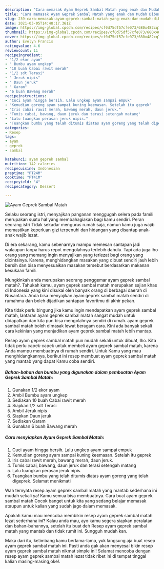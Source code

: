 ```yaml
---
description: "Cara memasak Ayam Geprek Sambal Matah yang enak dan Mudah Dibuat"
title: "Cara memasak Ayam Geprek Sambal Matah yang enak dan Mudah Dibuat"
slug: 239-cara-memasak-ayam-geprek-sambal-matah-yang-enak-dan-mudah-dibuat
date: 2021-03-05T14:48:17.361Z
image: https://img-global.cpcdn.com/recipes/cf0d75df57cfe073/680x482cq70/ayam-geprek-sambal-matah-foto-resep-utama.jpg
thumbnail: https://img-global.cpcdn.com/recipes/cf0d75df57cfe073/680x482cq70/ayam-geprek-sambal-matah-foto-resep-utama.jpg
cover: https://img-global.cpcdn.com/recipes/cf0d75df57cfe073/680x482cq70/ayam-geprek-sambal-matah-foto-resep-utama.jpg
author: Evelyn Francis
ratingvalue: 4.6
reviewcount: 11
recipeingredient:
- "1/2 ekor ayam"
- " Bumbu ayam ungkep"
- "10 buah Cabai rawit merah"
- "1/2 sdt Terasi"
- " Jeruk nipis"
- " Daun jeruk"
- " Garam"
- "6 buah Bawang merah"
recipeinstructions:
- "Cuci ayam hingga bersih. Lalu ungkep ayam sampai empuk"
- "Kemudian goreng ayam sampai kuning keemasan. Setelah itu geprek"
- "Iris cabai rawit merah, bawang merah, daun jeruk."
- "Tumis cabai, bawang, daun jeruk dan terasi setengah matang"
- "Lalu tuangkan perasan jeruk nipis."
- "Tuangkan bumbu yang telah ditumis diatas ayam goreng yang telah digeprek. Selamat menikmati"
categories:
- Resep
tags:
- ayam
- geprek
- sambal

katakunci: ayam geprek sambal 
nutrition: 142 calories
recipecuisine: Indonesian
preptime: "PT24M"
cooktime: "PT41M"
recipeyield: "4"
recipecategory: Dessert

---
```



![Ayam Geprek Sambal Matah](https://img-global.cpcdn.com/recipes/cf0d75df57cfe073/680x482cq70/ayam-geprek-sambal-matah-foto-resep-utama.jpg)

Selaku seorang istri, menyajikan panganan menggugah selera pada famili merupakan suatu hal yang membahagiakan bagi kamu sendiri. Peran seorang istri Tidak sekadar mengurus rumah saja, namun kamu juga wajib memastikan keperluan gizi terpenuhi dan hidangan yang disantap anak-anak wajib lezat.

Di era  sekarang, kamu sebenarnya mampu memesan santapan jadi walaupun tanpa harus repot mengolahnya terlebih dahulu. Tapi ada juga lho orang yang memang ingin menyajikan yang terlezat bagi orang yang dicintainya. Karena, menghidangkan masakan yang dibuat sendiri jauh lebih bersih dan bisa menyesuaikan masakan tersebut berdasarkan makanan kesukaan famili. 



Mungkinkah anda merupakan seorang penggemar ayam geprek sambal matah?. Tahukah kamu, ayam geprek sambal matah merupakan sajian khas di Indonesia yang kini disukai oleh banyak orang di berbagai daerah di Nusantara. Anda bisa menyajikan ayam geprek sambal matah sendiri di rumahmu dan boleh dijadikan santapan favoritmu di akhir pekan.

Kita tidak perlu bingung jika kamu ingin mendapatkan ayam geprek sambal matah, lantaran ayam geprek sambal matah sangat mudah untuk didapatkan dan kita pun bisa mengolahnya sendiri di rumah. ayam geprek sambal matah boleh dimasak lewat beragam cara. Kini ada banyak sekali cara kekinian yang menjadikan ayam geprek sambal matah lebih mantap.

Resep ayam geprek sambal matah pun mudah sekali untuk dibuat, lho. Kita tidak perlu capek-capek untuk membeli ayam geprek sambal matah, karena Anda mampu membuatnya di rumah sendiri. Untuk Kamu yang mau menghidangkannya, berikut ini resep membuat ayam geprek sambal matah yang mantab yang dapat Kamu coba sendiri.

<!--inarticleads1-->

##### Bahan-bahan dan bumbu yang digunakan dalam pembuatan Ayam Geprek Sambal Matah:

1. Gunakan 1/2 ekor ayam
1. Ambil  Bumbu ayam ungkep
1. Sediakan 10 buah Cabai rawit merah
1. Siapkan 1/2 sdt Terasi
1. Ambil  Jeruk nipis
1. Siapkan  Daun jeruk
1. Sediakan  Garam
1. Gunakan 6 buah Bawang merah




<!--inarticleads2-->

##### Cara menyiapkan Ayam Geprek Sambal Matah:

1. Cuci ayam hingga bersih. Lalu ungkep ayam sampai empuk
1. Kemudian goreng ayam sampai kuning keemasan. Setelah itu geprek
1. Iris cabai rawit merah, bawang merah, daun jeruk.
1. Tumis cabai, bawang, daun jeruk dan terasi setengah matang
1. Lalu tuangkan perasan jeruk nipis.
1. Tuangkan bumbu yang telah ditumis diatas ayam goreng yang telah digeprek. Selamat menikmati




Wah ternyata resep ayam geprek sambal matah yang mantab sederhana ini mudah sekali ya! Kamu semua bisa membuatnya. Cara buat ayam geprek sambal matah Cocok banget untuk kita yang sedang belajar memasak ataupun untuk kalian yang sudah jago dalam memasak.

Apakah kamu mau mencoba membikin resep ayam geprek sambal matah lezat sederhana ini? Kalau anda mau, ayo kamu segera siapkan peralatan dan bahan-bahannya, setelah itu buat deh Resep ayam geprek sambal matah yang mantab dan tidak rumit ini. Sungguh mudah kan. 

Maka dari itu, ketimbang kamu berlama-lama, yuk langsung aja buat resep ayam geprek sambal matah ini. Pasti anda gak akan menyesal bikin resep ayam geprek sambal matah nikmat simple ini! Selamat mencoba dengan resep ayam geprek sambal matah lezat tidak ribet ini di tempat tinggal kalian masing-masing,oke!.

